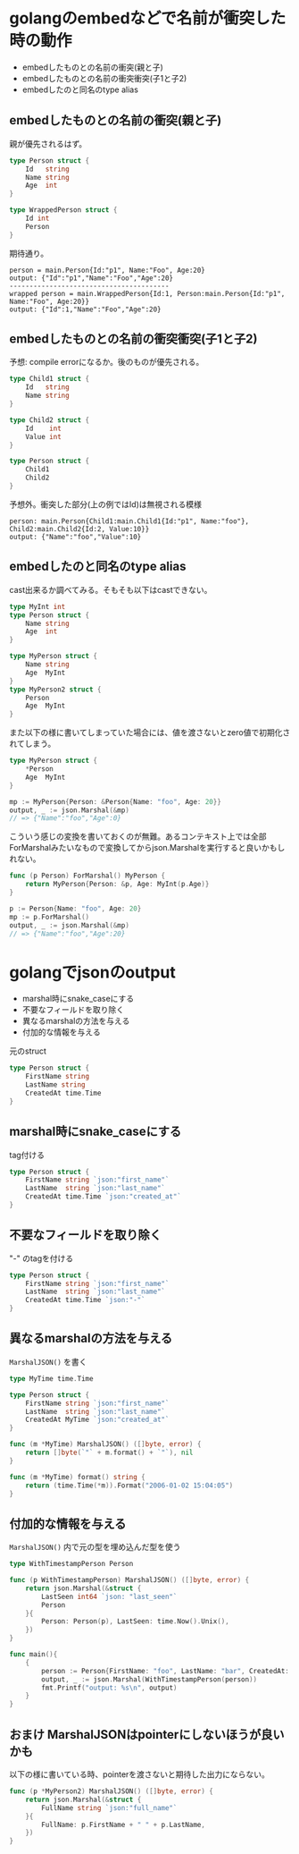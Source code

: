# golangのembedなどで名前が衝突した時の動作

- embedしたものとの名前の衝突(親と子)
- embedしたものとの名前の衝突衝突(子1と子2)
- embedしたのと同名のtype alias

## embedしたものとの名前の衝突(親と子)

親が優先されるはず。

```go
type Person struct {
	Id   string
	Name string
	Age  int
}

type WrappedPerson struct {
	Id int
	Person
}
```

期待通り。

```
person = main.Person{Id:"p1", Name:"Foo", Age:20}
output: {"Id":"p1","Name":"Foo","Age":20}
----------------------------------------
wrapped person = main.WrappedPerson{Id:1, Person:main.Person{Id:"p1", Name:"Foo", Age:20}}
output: {"Id":1,"Name":"Foo","Age":20}
```

## embedしたものとの名前の衝突衝突(子1と子2)

予想: compile errorになるか。後のものが優先される。

```go
type Child1 struct {
	Id   string
	Name string
}

type Child2 struct {
	Id    int
	Value int
}

type Person struct {
	Child1
	Child2
}
```

予想外。衝突した部分(上の例ではId)は無視される模様

```
person: main.Person{Child1:main.Child1{Id:"p1", Name:"foo"}, Child2:main.Child2{Id:2, Value:10}}
output: {"Name":"foo","Value":10}
```

## embedしたのと同名のtype alias

cast出来るか調べてみる。そもそも以下はcastできない。

```go
type MyInt int
type Person struct {
	Name string
	Age  int
}

type MyPerson struct {
	Name string
	Age  MyInt
}
type MyPerson2 struct {
    Person
	Age  MyInt
}
```

また以下の様に書いてしまっていた場合には、値を渡さないとzero値で初期化されてしまう。

```go
type MyPerson struct {
    *Person
	Age  MyInt
}

mp := MyPerson{Person: &Person{Name: "foo", Age: 20}}
output, _ := json.Marshal(&mp)
// => {"Name":"foo","Age":0}
```

こういう感じの変換を書いておくのが無難。あるコンテキスト上では全部ForMarshalみたいなもので変換してからjson.Marshalを実行すると良いかもしれない。

```go
func (p Person) ForMarshal() MyPerson {
	return MyPerson{Person: &p, Age: MyInt(p.Age)}
}

p := Person{Name: "foo", Age: 20}
mp := p.ForMarshal()
output, _ := json.Marshal(&mp)
// => {"Name":"foo","Age":20}
```

# golangでjsonのoutput

- marshal時にsnake_caseにする
- 不要なフィールドを取り除く
- 異なるmarshalの方法を与える
- 付加的な情報を与える

元のstruct

```go
type Person struct {
	FirstName string
	LastName string
	CreatedAt time.Time
}
```

## marshal時にsnake_caseにする

tag付ける

```go
type Person struct {
	FirstName string `json:"first_name"`
	LastName  string `json:"last_name"`
	CreatedAt time.Time `json:"created_at"`
}
```

## 不要なフィールドを取り除く

"-" のtagを付ける

```go
type Person struct {
	FirstName string `json:"first_name"`
	LastName  string `json:"last_name"`
	CreatedAt time.Time `json:"-"`
}
```

## 異なるmarshalの方法を与える


`MarshalJSON()` を書く

```go
type MyTime time.Time

type Person struct {
	FirstName string `json:"first_name"`
	LastName  string `json:"last_name"`
	CreatedAt MyTime `json:"created_at"`
}

func (m *MyTime) MarshalJSON() ([]byte, error) {
	return []byte(`"` + m.format() + `"`), nil
}

func (m *MyTime) format() string {
	return (time.Time(*m)).Format("2006-01-02 15:04:05")
}
```

## 付加的な情報を与える

`MarshalJSON()` 内で元の型を埋め込んだ型を使う

```go
type WithTimestampPerson Person

func (p WithTimestampPerson) MarshalJSON() ([]byte, error) {
	return json.Marshal(&struct {
        LastSeen int64 `json: "last_seen"`
        Person
	}{
        Person: Person(p), LastSeen: time.Now().Unix(),
	})
}

func main(){
	{
		person := Person{FirstName: "foo", LastName: "bar", CreatedAt: time.Now()}
		output, _ := json.Marshal(WithTimestampPerson(person))
		fmt.Printf("output: %s\n", output)
	}
}
```

## おまけ MarshalJSONはpointerにしないほうが良いかも

以下の様に書いている時、pointerを渡さないと期待した出力にならない。

```go
func (p *MyPerson2) MarshalJSON() ([]byte, error) {
	return json.Marshal(&struct {
		FullName string `json:"full_name"`
	}{
		FullName: p.FirstName + " " + p.LastName,
	})
}
```
